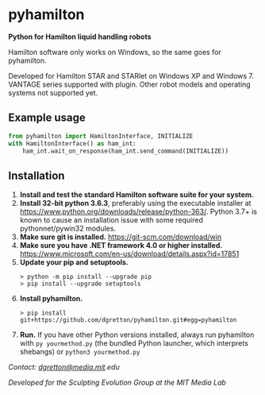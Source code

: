 # pyhamilton

**Python for Hamilton liquid handling robots**

Hamilton software only works on Windows, so the same goes for pyhamilton.

Developed for Hamilton STAR and STARlet on Windows XP and Windows 7. VANTAGE series supported with plugin. Other robot models and operating systems not supported yet.

## Example usage
```python
from pyhamilton import HamiltonInterface, INITIALIZE
with HamiltonInterface() as ham_int:
    ham_int.wait_on_response(ham_int.send_command(INITIALIZE))
```

## Installation

1. **Install and test the standard Hamilton software suite for your system.**
2. **Install 32-bit python 3.6.3**, preferably using the executable installer at https://www.python.org/downloads/release/python-363/. Python 3.7+ is known to cause an installation issue with some required pythonnet/pywin32 modules.
3. **Make sure git is installed.** https://git-scm.com/download/win
4. **Make sure you have .NET framework 4.0 or higher installed.** https://www.microsoft.com/en-us/download/details.aspx?id=17851
5. **Update your pip and setuptools.**
    ```
    > python -m pip install --upgrade pip
    > pip install --upgrade setuptools
    ```
6. **Install pyhamilton.**
    ```
    > pip install git+https://github.com/dgretton/pyhamilton.git#egg=pyhamilton
    ```
7. **Run.** If you have other Python versions installed, always run pyhamilton with `py yourmethod.py` (the bundled Python launcher, which interprets shebangs) or `python3 yourmethod.py`

_Contact: dgretton@media.mit.edu_

_Developed for the Sculpting Evolution Group at the MIT Media Lab_
